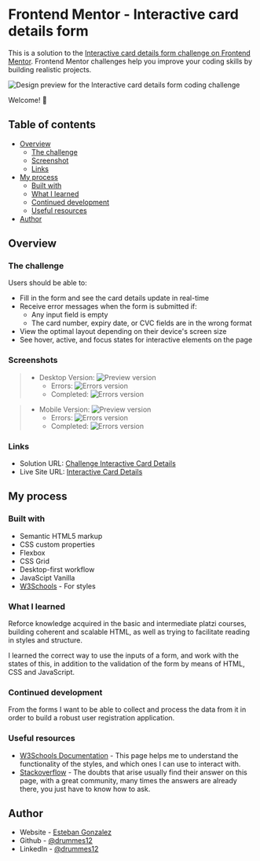 # Frontend Mentor - Interactive card details form

This is a solution to the [Interactive card details form challenge on Frontend Mentor](https://www.frontendmentor.io/challenges/interactive-card-details-form-XpS8cKZDWw). Frontend Mentor challenges help you improve your coding skills by building realistic projects. 

![Design preview for the Interactive card details form coding challenge](./designs/desktop-preview.png)

Welcome! 👋

## Table of contents

- [Overview](#overview)
  - [The challenge](#the-challenge)
  - [Screenshot](#screenshot)
  - [Links](#links)
- [My process](#my-process)
  - [Built with](#built-with)
  - [What I learned](#what-i-learned)
  - [Continued development](#continued-development)
  - [Useful resources](#useful-resources)
- [Author](#author)

## Overview

### The challenge

Users should be able to:

- Fill in the form and see the card details update in real-time
- Receive error messages when the form is submitted if:
  - Any input field is empty
  - The card number, expiry date, or CVC fields are in the wrong format
- View the optimal layout depending on their device's screen size
- See hover, active, and focus states for interactive elements on the page

### Screenshots

> - Desktop Version: ![Preview version](./designs/desktop-preview.png)
>   - Errors: ![Errors version](./designs/desktop-error.png)
>   - Completed: ![Errors version](./designs/desktop-completed.png)

> - Mobile Version: ![Preview version](./designs/mobile-preview.png)
>   - Errors: ![Errors version](./designs/mobile-error.png)
>   - Completed: ![Errors version](./designs/mobile-completed.png)

### Links

- Solution URL: [Challenge Interactive Card Details](https://github.com/drummes12/challenge_interactive_card_details)
- Live Site URL: [Interactive Card Details](https://example.com)

## My process

### Built with

- Semantic HTML5 markup
- CSS custom properties
- Flexbox
- CSS Grid
- Desktop-first workflow
- JavaScipt Vanilla
- [W3Schools](https://www.w3schools.com) - For styles

### What I learned

Reforce knowledge acquired in the basic and intermediate platzi courses, building coherent and scalable HTML, as well as trying to facilitate reading in styles and structure.

I learned the correct way to use the inputs of a form, and work with the states of this, in addition to the validation of the form by means of HTML, CSS and JavaScript.

### Continued development

From the forms I want to be able to collect and process the data from it in order to build a robust user registration application.

### Useful resources

- [W3Schools Documentation](https://www.w3schools.com) - This page helps me to understand the functionality of the styles, and which ones I can use to interact with.
- [Stackoverflow](https://es.stackoverflow.com) - The doubts that arise usually find their answer on this page, with a great community, many times the answers are already there, you just have to know how to ask.

## Author

- Website - [Esteban Gonzalez](https://drummes12.github.io/CV_Drummes12/)
- Github - [@drummes12](https://github.com/drummes12e)
- LinkedIn - [@drummes12](https://www.linkedin.com/in/drummes12/)